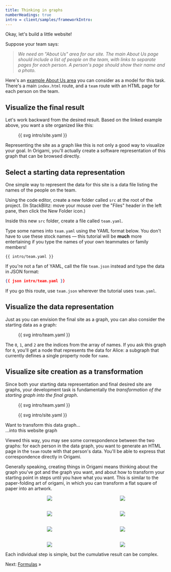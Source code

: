 ```yaml
---
title: Thinking in graphs
numberHeadings: true
intro = client/samples/frameworkIntro:
---
```


Okay, let's build a little website!

Suppose your team says:

> _We need an "About Us" area for our site. The main About Us page should include a list of people on the team, with links to separate pages for each person. A person's page should show their name and a photo._

Here's an [example About Us area](/samples/aboutUs) you can consider as a model for this task. There's a main `index.html` route, and a `team` route with an HTML page for each person on the team.

## Visualize the final result

Let's work backward from the desired result. Based on the linked example above, you want a site organized like this:

<figure>
{{ svg intro/site.yaml }}
</figure>

Representing the site as a graph like this is not only a good way to visualize your goal. In Origami, you'll actually create a software representation of this graph that can be browsed directly.

## Select a starting data representation

One simple way to represent the data for this site is a data file listing the names of the people on the team.

Using the code editor, create a new folder called `src` at the root of the project. (In StackBlitz: move your mouse over the "Files" header in the left pane, then click the New Folder icon.)

Inside this new `src` folder, create a file called `team.yaml`.

Type some names into `team.yaml` using the YAML format below. You don't have to use these stock names — this tutorial will be **much** more entertaining if you type the names of your own teammates or family members!

```\yaml
{{ intro/team.yaml }}
```

If you're not a fan of YAML, call the file `team.json` instead and type the data in JSON format:

```json
{{ json intro/team.yaml }}
```

If you go this route, use `team.json` wherever the tutorial uses `team.yaml`.

## Visualize the data representation

Just as you can envision the final site as a graph, you can also consider the starting data as a graph:

<figure>
{{ svg intro/team.yaml }}
</figure>

The `0`, `1`, and `2` are the indices from the array of names. If you ask this graph for `0`, you'll get a node that represents the data for Alice: a subgraph that currently defines a single property node for `name`.

## Visualize site creation as a transformation

Since both your starting data representation and final desired site are graphs, your development task is fundamentally the _transformation of the starting graph into the final graph_.

<div class="sideBySide">
  <figure>
    {{ svg intro/team.yaml }}
  </figure>
  <figure>
    {{ svg intro/site.yaml }}
  </figure>
  <figcaption>Want to transform this data graph…</figcaption>
  <figcaption>…into this website graph</figcaption>
</div>

Viewed this way, you may see some correspondence between the two graphs: for each person in the data graph, you want to generate an HTML page in the `team` route with that person's data. You'll be able to express that correspondence directly in Origami.

Generally speaking, creating things in Origami means thinking about the graph you've got and the graph you want, and about how to transform your starting point in steps until you have what you want. This is similar to the paper-folding art of origami, in which you can transform a flat square of paper into an artwork.

<figure style="align-items: center; display: grid; gap: 2rem; grid-template-columns: repeat(auto-fit, minmax(125px, 1fr)); justify-items: center;">
  <img src="/assets/heart/step1.svg">
  <img src="/assets/heart/step2.svg">
  <img src="/assets/heart/step3.svg">
  <img src="/assets/heart/step4.svg">
  <img src="/assets/heart/step5.svg">
  <img src="/assets/heart/step6.svg">
  <img src="/assets/heart/step7.svg">
  <img src="/assets/heart/step8.svg">
</figure>

Each individual step is simple, but the cumulative result can be complex.

Next: [Formulas](intro2.html) »
